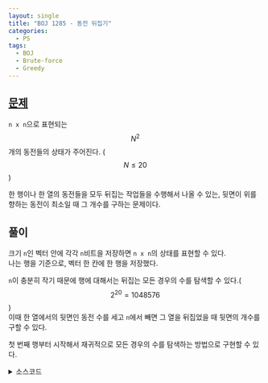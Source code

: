```yaml
---
layout: single
title: "BOJ 1285 - 동전 뒤집기"
categories:
  - PS
tags:
  - BOJ
  - Brute-force
  - Greedy
---
```

## <a href="https://www.acmicpc.net/problem/1285" target="_blank">문제</a>
`n x n`으로 표현되는 $$N^2$$개의 동전들의 상태가 주어진다. ($$N\le 20$$)

한 행이나 한 열의 동전들을 모두 뒤집는 작업들을 수행해서 나올 수 있는, 뒷면이 위를 향하는 동전이 최소일 때 그 개수를 구하는 문제이다.

## 풀이
크기 `n`인 벡터 안에 각각 `n`비트을 저장하면 `n x n`의 상태를 표현할 수 있다.  
나는 행을 기준으로, 벡터 한 칸에 한 행을 저장했다.

`n`이 충분히 작기 때문에 행에 대해서는 뒤집는 모든 경우의 수를 탐색할 수 있다.($$2^{20}=1048576$$)  
이때 한 열에서의 뒷면인 동전 수를 세고 `n`에서 빼면 그 열을 뒤집었을 때 뒷면의 개수를 구할 수 있다.

첫 번째 행부터 시작해서 재귀적으로 모든 경우의 수를 탐색하는 방법으로 구현할 수 있다.

<details markdown="1">
<summary>소스코드</summary>
```cpp
#include<iostream>
#include<vector>
#include<string>
using namespace std;
typedef vector<int> vi;

int n, all1=0;

int solve(vi& rows, int row){
	if(row==n){
		int cnt=0;
		for(int i=0;i<n;i++){
			int tcnt=0;
			for(int j=0;j<n;j++){
				tcnt+=!(rows[j]&(1<<(n-i-1)));
			}
			cnt+=(tcnt>n/2)?n-tcnt:tcnt;
		}
		return cnt;
	}

	int nrow=solve(rows, row+1), yrow;
	rows[row]=rows[row]^all1;
	yrow=solve(rows, row+1);
	return (nrow>yrow)?yrow:nrow;
}

int main(){
	ios::sync_with_stdio(false);
	cin.tie(0);
	cin>>n;
	for(int i=0;i<n;i++) all1|=1<<i;
	string s;
	vi rows(n, 0);
	
	for(int i=0;i<n;i++){
		int cnt=0;
		cin>>s;
		for(int j=0;j<s.length();j++){
			if(s[j]=='H') rows[i]|=(1<<(n-j-1));
		}
	}
	cout<<solve(rows, 0);
	return 0;
}
```

</details>

## 풀고나서
- constructive하게 풀려고 시도했지만, 알 수 없었다.
- `bitset` 헤더를 이용하면 `cout<<bitset<8>(val);`과 같이 원하는 비트수로 값을 출력할 수 있다.
- 스트링을 받을 때 `getline(cin, s)`를 이용하는 것보다 `cin>>s`로 받는 게 훨씬 예외처리가 편하다.
    예제들은 잘 실행되었지만, 저 두 개 차이로 백준에서는 입력이 제대로 수행되지 않았다.